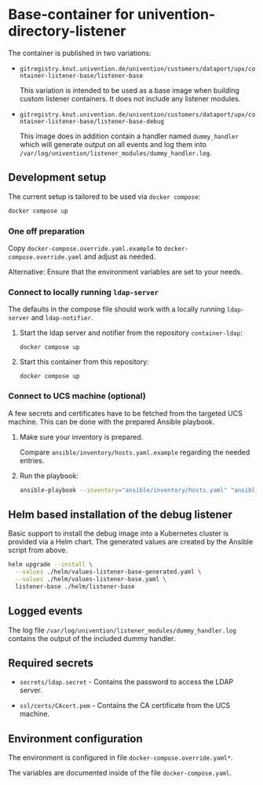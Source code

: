
# Base-container for univention-directory-listener

The container is published in two variations:

- `gitregistry.knut.univention.de/univention/customers/dataport/upx/container-listener-base/listener-base`

  This variation is intended to be used as a base image when building custom
  listener containers. It does not include any listener modules.

- `gitregistry.knut.univention.de/univention/customers/dataport/upx/container-listener-base/listener-base-debug`

  This image does in addition contain a handler named `dummy_handler` which will
  generate output on all events and log them into
  `/var/log/univention/listener_modules/dummy_handler.log`.


## Development setup

The current setup is tailored to be used via `docker compose`:

```sh
docker compose up
```

### One off preparation

Copy `docker-compose.override.yaml.example` to `docker-compose.override.yaml` and adjust as needed.

Alternative: Ensure that the environment variables are set to your needs.


### Connect to locally running `ldap-server`

The defaults in the compose file should work with a locally running
`ldap-server` and `ldap-notifier`.

1. Start the ldap server and notifier from the repository `container-ldap`:

   ```
   docker compose up
   ```

2. Start this container from this repository:

   ```
   docker compose up
   ```

### Connect to UCS machine (optional)

A few secrets and certificates have to be fetched from the targeted UCS machine.
This can be done with the prepared Ansible playbook.

1. Make sure your inventory is prepared.

   Compare `ansible/inventory/hosts.yaml.example` regarding the needed entries.

2. Run the playbook:

   ```sh
   ansible-playbook --inventory="ansible/inventory/hosts.yaml" "ansible/fetch-secrets-from-ucs-machine.yaml"
   ```


## Helm based installation of the debug listener

Basic support to install the debug image into a Kubernetes cluster is provided
via a Helm chart. The generated values are created by the Ansible script from
above.

```sh
helm upgrade --install \
  --values ./helm/values-listener-base-generated.yaml \
  --values ./helm/values-listener-base.yaml \
  listener-base ./helm/listener-base
```


## Logged events

The log file `/var/log/univention/listener_modules/dummy_handler.log` contains
the output of the included dummy handler.


## Required secrets

- `secrets/ldap.secret` - Contains the password to access the LDAP server.

- `ssl/certs/CAcert.pem` - Contains the CA certificate from the UCS machine.


## Environment configuration

The environment is configured in file `docker-compose.override.yaml*`.

The variables are documented inside of the file `docker-compose.yaml`.
